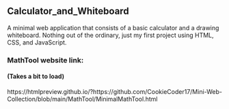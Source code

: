 <h2>Calculator_and_Whiteboard</h2>

A minimal web application that consists of a basic calculator and a drawing whiteboard. Nothing out of the ordinary, just my first project using HTML, CSS, and JavaScript.  

<h3>MathTool website link:</h3> 
<h4>(Takes a bit to load)</h4>
<p>
https://htmlpreview.github.io/?https://github.com/CookieCoder17/Mini-Web-Collection/blob/main/MathTool/MinimalMathTool.html
</p>


